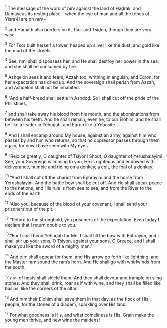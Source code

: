 <sup>1</sup> The message of the word of יהוה against the land of Ḥaḏraḵ, and Damascus its resting place – when the eye of man and all the tribes of Yisra’ĕl are on יהוה –

<sup>2</sup> and Ḥamath also borders on it, Tsor and Tsiḏon, though they are very wise.

<sup>3</sup> For Tsor built herself a tower, heaped up silver like the dust, and gold like the mud of the streets.

<sup>4</sup> See, יהוה shall dispossess her, and He shall destroy her power in the sea, and she shall be consumed by fire.

<sup>5</sup> Ashqelon sees it and fears, Azzah too, writhing in anguish, and Eqron, for her expectation has dried up. And the sovereign shall perish from Azzah, and Ashqelon shall not be inhabited.

<sup>6</sup> “And a half-breed shall settle in Ashdoḏ. So I shall cut off the pride of the Philistines,

<sup>7</sup> and shall take away his blood from his mouth, and the abominations from between his teeth. And he shall remain, even he, to our Elohim, and he shall be like a leader in Yehuḏah, and Eqron like a Yeḇusite.

<sup>8</sup> And I shall encamp around My house, against an army, against him who passes by and him who returns, so that no oppressor passes through them again, for now I have seen with My eyes.

<sup>9</sup> “Rejoice greatly, O daughter of Tsiyon! Shout, O daughter of Yerushalayim! See, your Sovereign is coming to you, He is righteous and endowed with deliverance, humble and riding on a donkey, a colt, the foal of a donkey.

<sup>10</sup> “And I shall cut off the chariot from Ephrayim and the horse from Yerushalayim. And the battle bow shall be cut off. And He shall speak peace to the nations, and His rule is from sea to sea, and from the River to the ends of the earth.

<sup>11</sup> “Also you, because of the blood of your covenant, I shall send your prisoners out of the pit.

<sup>12</sup> “Return to the stronghold, you prisoners of the expectation. Even today I declare that I return double to you.

<sup>13</sup> “For I shall bend Yehuḏah for Me, I shall fill the bow with Ephrayim, and I shall stir up your sons, O Tsiyon, against your sons, O Greece, and I shall make you like the sword of a mighty man.”

<sup>14</sup> And יהוה shall appear for them, and His arrow go forth like lightning, and the Master יהוה sound the ram’s horn. And He shall go with whirlwinds from the south,

<sup>15</sup> יהוה of hosts shall shield them. And they shall devour and trample on sling stones. And they shall drink, roar as if with wine, and they shall be filled like basins, like the corners of the altar.

<sup>16</sup> And יהוה their Elohim shall save them in that day, as the flock of His people, for the stones of a diadem, sparkling over His land.

<sup>17</sup> For what goodness is His, and what comeliness is His. Grain make the young men thrive, and new wine the maidens!

